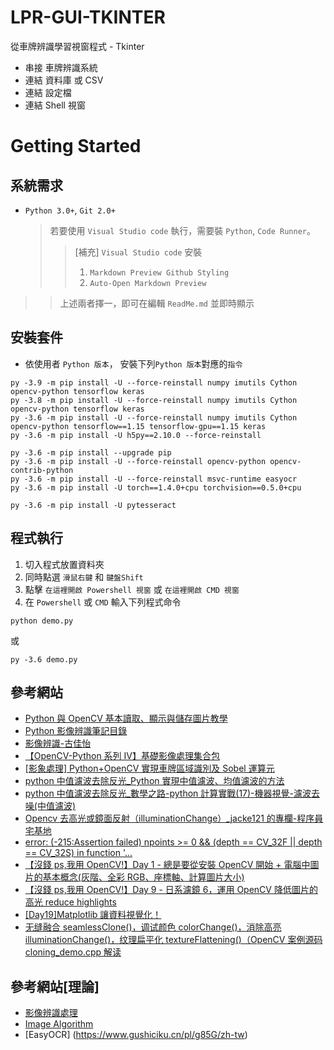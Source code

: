 # LPR-GUI-TKINTER

從車牌辨識學習視窗程式 - Tkinter

- 串接 車牌辨識系統
- 連結 資料庫 或 CSV
- 連結 設定檔
- 連結 Shell 視窗

# Getting Started

## 系統需求

- `Python 3.0+`, `Git 2.0+`
  > 若要使用 `Visual Studio code` 執行，需要裝 `Python`, `Code Runner`。
  >
  > > [補充] `Visual Studio code` 安裝
  > >
  > > 1.  `Markdown Preview Github Styling`
  > > 2.  `Auto-Open Markdown Preview`

> > 上述兩者擇一，即可在編輯 `ReadMe.md` 並即時顯示

## 安裝套件

- 依使用者 `Python 版本`， 安裝下列`Python 版本`對應的`指令`

```
py -3.9 -m pip install -U --force-reinstall numpy imutils Cython opencv-python tensorflow keras
py -3.8 -m pip install -U --force-reinstall numpy imutils Cython opencv-python tensorflow keras
py -3.6 -m pip install -U --force-reinstall numpy imutils Cython opencv-python tensorflow==1.15 tensorflow-gpu==1.15 keras
py -3.6 -m pip install -U h5py==2.10.0 --force-reinstall

py -3.6 -m pip install --upgrade pip
py -3.6 -m pip install -U --force-reinstall opencv-python opencv-contrib-python
py -3.6 -m pip install -U --force-reinstall msvc-runtime easyocr
py -3.6 -m pip install -U torch==1.4.0+cpu torchvision==0.5.0+cpu

py -3.6 -m pip install -U pytesseract
```

## 程式執行

1. 切入程式放置資料夾
2. 同時點選 `滑鼠右鍵` 和 `鍵盤Shift`
3. 點擊 `在這裡開啟 Powershell 視窗` 或 `在這裡開啟 CMD 視窗`
4. 在 `Powershell` 或 `CMD` 輸入下列程式命令

```
python demo.py
```

或

```
py -3.6 demo.py
```

## 參考網站

- [Python 與 OpenCV 基本讀取、顯示與儲存圖片教學](https://blog.gtwang.org/programming/opencv-basic-image-read-and-write-tutorial/)
- [Python 影像辨識筆記目錄](https://yanwei-liu.medium.com/computer-vision-with-python-569dc58aff22)
- [影像辨識-古佳怡](https://ct.fg.tp.edu.tw/wp-content/uploads/2017/06/%E5%BD%B1%E5%83%8F%E8%BE%A8%E8%AD%98.pdf)
- [【OpenCV-Python 系列 Ⅳ】基礎影像處理集合包](https://grady1006.medium.com/opencv-python%E7%B3%BB%E5%88%97%E2%85%B3-%E5%9F%BA%E7%A4%8E%E5%BD%B1%E5%83%8F%E8%99%95%E7%90%86%E9%9B%86%E5%90%88%E5%8C%85-6c46fb2744ab)
- [[影象處理] Python+OpenCV 實現車牌區域識別及 Sobel 運算元](https://iter01.com/90662.html)
- [python 中值濾波去除反光\_Python 實現中值濾波、均值濾波的方法](https://blog.csdn.net/weixin_35698059/article/details/113650706)
- [python 中值濾波去除反光\_數學之路-python 計算實戰(17)-機器視覺-濾波去噪(中值濾波)](https://blog.csdn.net/weixin_32379547/article/details/113650705)
- [Opencv 去高光或鏡面反射（illuminationChange）\_jacke121 的專欄-程序員宅基地](http://www.cxyzjd.com/article/jacke121/95736092)
- [error: (-215:Assertion failed) npoints >= 0 && (depth == CV_32F || depth == CV_32S) in function '...](https://www.jianshu.com/p/f7930023dc62)
- [【沒錢 ps,我用 OpenCV!】Day 1 - 總是要從安裝 OpenCV 開始 + 電腦中圖片的基本概念(灰階、全彩 RGB、座標軸、計算圖片大小)](https://ithelp.ithome.com.tw/articles/10235551)
- [【沒錢 ps,我用 OpenCV!】Day 9 - 日系濾鏡 6，運用 OpenCV 降低圖片的高光 reduce highlights](https://ithelp.ithome.com.tw/articles/10240334)
- [[Day19]Matplotlib 讓資料視覺化！](https://ithelp.ithome.com.tw/articles/10196239)
- [无缝融合 seamlessClone()，调试颜色 colorChange()，消除高亮 illuminationChange()，纹理扁平化 textureFlattening()（OpenCV 案例源码 cloning_demo.cpp 解读](https://www.cnblogs.com/xixixing/p/12335317.html)

## 參考網站[理論]

- [影像辨識處理](https://www.smasoft-tech.com/show/knowledgebase-shemeshiyingxiangqianchuli.htm)
- [Image Algorithm](http://web.ntnu.edu.tw/~algo/Image.html)
- [EasyOCR] (https://www.gushiciku.cn/pl/g85G/zh-tw)
